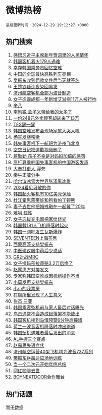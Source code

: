 # 微博热榜

`最后更新时间：2024-12-29 19:12:27 +0800`

## 热门搜索

1. [感悟习近平主席新年贺词里的人民情怀](https://m.weibo.cn/search?containerid=100103type%3D1%26t%3D10%26q%3D%23%E6%84%9F%E6%82%9F%E4%B9%A0%E8%BF%91%E5%B9%B3%E4%B8%BB%E5%B8%AD%E6%96%B0%E5%B9%B4%E8%B4%BA%E8%AF%8D%E9%87%8C%E7%9A%84%E4%BA%BA%E6%B0%91%E6%83%85%E6%80%80%23&stream_entry_id=51&isnewpage=1&extparam=seat%3D1%26filter_type%3Drealtimehot%26stream_entry_id%3D51%26c_type%3D51%26pos%3D0%26cate%3D10103%26q%3D%2523%25E6%2584%259F%25E6%2582%259F%25E4%25B9%25A0%25E8%25BF%2591%25E5%25B9%25B3%25E4%25B8%25BB%25E5%25B8%25AD%25E6%2596%25B0%25E5%25B9%25B4%25E8%25B4%25BA%25E8%25AF%258D%25E9%2587%258C%25E7%259A%2584%25E4%25BA%25BA%25E6%25B0%2591%25E6%2583%2585%25E6%2580%2580%2523%26dgr%3D0%26display_time%3D1735470746%26pre_seqid%3D1735470746011051718641)
1. [韩国客机着火179人遇难](https://m.weibo.cn/search?containerid=100103type%3D1%26t%3D10%26q%3D%23%E9%9F%A9%E5%9B%BD%E5%AE%A2%E6%9C%BA%E7%9D%80%E7%81%AB179%E4%BA%BA%E9%81%87%E9%9A%BE%23&stream_entry_id=31&isnewpage=1&extparam=seat%3D1%26band_rank%3D1%26pos%3D0%26lcate%3D5001%26flag%3D16%26q%3D%2523%25E9%259F%25A9%25E5%259B%25BD%25E5%25AE%25A2%25E6%259C%25BA%25E7%259D%2580%25E7%2581%25AB179%25E4%25BA%25BA%25E9%2581%2587%25E9%259A%25BE%2523%26filter_type%3Drealtimehot%26c_type%3D31%26realpos%3D1%26cate%3D5001%26dgr%3D0%26stream_entry_id%3D31%26display_time%3D1735470746%26pre_seqid%3D1735470746011051718641)
1. [幸存韩国乘务员回忆空难](https://m.weibo.cn/search?containerid=100103type%3D1%26t%3D10%26q%3D%23%E5%B9%B8%E5%AD%98%E9%9F%A9%E5%9B%BD%E4%B9%98%E5%8A%A1%E5%91%98%E5%9B%9E%E5%BF%86%E7%A9%BA%E9%9A%BE%23&stream_entry_id=31&isnewpage=1&extparam=seat%3D1%26band_rank%3D2%26pos%3D1%26lcate%3D5001%26flag%3D2%26q%3D%2523%25E5%25B9%25B8%25E5%25AD%2598%25E9%259F%25A9%25E5%259B%25BD%25E4%25B9%2598%25E5%258A%25A1%25E5%2591%2598%25E5%259B%259E%25E5%25BF%2586%25E7%25A9%25BA%25E9%259A%25BE%2523%26filter_type%3Drealtimehot%26c_type%3D31%26realpos%3D2%26cate%3D5001%26dgr%3D0%26stream_entry_id%3D31%26display_time%3D1735470746%26pre_seqid%3D1735470746011051718641)
1. [中国的全球最快高铁列车亮相](https://m.weibo.cn/search?containerid=100103type%3D1%26t%3D10%26q%3D%23%E4%B8%AD%E5%9B%BD%E7%9A%84%E5%85%A8%E7%90%83%E6%9C%80%E5%BF%AB%E9%AB%98%E9%93%81%E5%88%97%E8%BD%A6%E4%BA%AE%E7%9B%B8%23&stream_entry_id=31&isnewpage=1&extparam=seat%3D1%26band_rank%3D3%26pos%3D2%26lcate%3D5001%26flag%3D0%26q%3D%2523%25E4%25B8%25AD%25E5%259B%25BD%25E7%259A%2584%25E5%2585%25A8%25E7%2590%2583%25E6%259C%2580%25E5%25BF%25AB%25E9%25AB%2598%25E9%2593%2581%25E5%2588%2597%25E8%25BD%25A6%25E4%25BA%25AE%25E7%259B%25B8%2523%26filter_type%3Drealtimehot%26c_type%3D31%26realpos%3D3%26cate%3D5001%26dgr%3D0%26stream_entry_id%3D31%26display_time%3D1735470746%26pre_seqid%3D1735470746011051718641)
1. [樊振东收到罚款文件后当天就签名](https://m.weibo.cn/search?containerid=100103type%3D1%26t%3D10%26q%3D%23%E6%A8%8A%E6%8C%AF%E4%B8%9C%E6%94%B6%E5%88%B0%E7%BD%9A%E6%AC%BE%E6%96%87%E4%BB%B6%E5%90%8E%E5%BD%93%E5%A4%A9%E5%B0%B1%E7%AD%BE%E5%90%8D%23&stream_entry_id=31&isnewpage=1&extparam=seat%3D1%26band_rank%3D4%26pos%3D3%26lcate%3D5001%26flag%3D2%26q%3D%2523%25E6%25A8%258A%25E6%258C%25AF%25E4%25B8%259C%25E6%2594%25B6%25E5%2588%25B0%25E7%25BD%259A%25E6%25AC%25BE%25E6%2596%2587%25E4%25BB%25B6%25E5%2590%258E%25E5%25BD%2593%25E5%25A4%25A9%25E5%25B0%25B1%25E7%25AD%25BE%25E5%2590%258D%2523%26filter_type%3Drealtimehot%26c_type%3D31%26realpos%3D4%26cate%3D5001%26dgr%3D0%26stream_entry_id%3D31%26display_time%3D1735470746%26pre_seqid%3D1735470746011051718641)
1. [王楚钦疑连夜染回黑发](https://m.weibo.cn/search?containerid=100103type%3D1%26t%3D10%26q%3D%23%E7%8E%8B%E6%A5%9A%E9%92%A6%E7%96%91%E8%BF%9E%E5%A4%9C%E6%9F%93%E5%9B%9E%E9%BB%91%E5%8F%91%23&stream_entry_id=31&isnewpage=1&extparam=seat%3D1%26band_rank%3D5%26pos%3D4%26lcate%3D5001%26flag%3D1%26q%3D%2523%25E7%258E%258B%25E6%25A5%259A%25E9%2592%25A6%25E7%2596%2591%25E8%25BF%259E%25E5%25A4%259C%25E6%259F%2593%25E5%259B%259E%25E9%25BB%2591%25E5%258F%2591%2523%26filter_type%3Drealtimehot%26c_type%3D31%26realpos%3D5%26cate%3D5001%26dgr%3D0%26stream_entry_id%3D31%26display_time%3D1735470746%26pre_seqid%3D1735470746011051718641)
1. [济州航空客机全部为波音制造](https://m.weibo.cn/search?containerid=100103type%3D1%26t%3D10%26q%3D%23%E6%B5%8E%E5%B7%9E%E8%88%AA%E7%A9%BA%E5%AE%A2%E6%9C%BA%E5%85%A8%E9%83%A8%E4%B8%BA%E6%B3%A2%E9%9F%B3%E5%88%B6%E9%80%A0%23&stream_entry_id=31&isnewpage=1&extparam=seat%3D1%26band_rank%3D6%26pos%3D5%26lcate%3D5001%26flag%3D0%26q%3D%2523%25E6%25B5%258E%25E5%25B7%259E%25E8%2588%25AA%25E7%25A9%25BA%25E5%25AE%25A2%25E6%259C%25BA%25E5%2585%25A8%25E9%2583%25A8%25E4%25B8%25BA%25E6%25B3%25A2%25E9%259F%25B3%25E5%2588%25B6%25E9%2580%25A0%2523%26filter_type%3Drealtimehot%26c_type%3D31%26realpos%3D6%26cate%3D5001%26dgr%3D0%26stream_entry_id%3D31%26display_time%3D1735470746%26pre_seqid%3D1735470746011051718641)
1. [女子造谣成都一年新增艾滋病11万人被行拘](https://m.weibo.cn/search?containerid=100103type%3D1%26t%3D10%26q%3D%23%E5%A5%B3%E5%AD%90%E9%80%A0%E8%B0%A3%E6%88%90%E9%83%BD%E4%B8%80%E5%B9%B4%E6%96%B0%E5%A2%9E%E8%89%BE%E6%BB%8B%E7%97%8511%E4%B8%87%E4%BA%BA%E8%A2%AB%E8%A1%8C%E6%8B%98%23&stream_entry_id=31&isnewpage=1&extparam=seat%3D1%26band_rank%3D7%26pos%3D6%26lcate%3D5001%26is_ad_pos%3D1%26q%3D%2523%25E5%25A5%25B3%25E5%25AD%2590%25E9%2580%25A0%25E8%25B0%25A3%25E6%2588%2590%25E9%2583%25BD%25E4%25B8%2580%25E5%25B9%25B4%25E6%2596%25B0%25E5%25A2%259E%25E8%2589%25BE%25E6%25BB%258B%25E7%2597%258511%25E4%25B8%2587%25E4%25BA%25BA%25E8%25A2%25AB%25E8%25A1%258C%25E6%258B%2598%2523%26adid%3D271064%26filter_type%3Drealtimehot%26c_type%3D31%26cate%3D5001%26stream_entry_id%3D31%26dgr%3D0%26display_time%3D1735470746%26pre_seqid%3D1735470746011051718641)
1. [奎八](https://m.weibo.cn/search?containerid=100103type%3D1%26t%3D10%26q%3D%E5%A5%8E%E5%85%AB&stream_entry_id=31&isnewpage=1&extparam=seat%3D1%26band_rank%3D7%26pos%3D7%26lcate%3D5001%26flag%3D1%26q%3D%25E5%25A5%258E%25E5%2585%25AB%26filter_type%3Drealtimehot%26c_type%3D31%26realpos%3D7%26cate%3D5001%26dgr%3D0%26stream_entry_id%3D31%26display_time%3D1735470746%26pre_seqid%3D1735470746011051718641)
1. [李昀锐 孟子义带给我的太多了](https://m.weibo.cn/search?containerid=100103type%3D1%26t%3D10%26q%3D%E6%9D%8E%E6%98%80%E9%94%90+%E5%AD%9F%E5%AD%90%E4%B9%89%E5%B8%A6%E7%BB%99%E6%88%91%E7%9A%84%E5%A4%AA%E5%A4%9A%E4%BA%86&stream_entry_id=31&isnewpage=1&extparam=seat%3D1%26band_rank%3D8%26pos%3D8%26lcate%3D5001%26flag%3D0%26q%3D%25E6%259D%258E%25E6%2598%2580%25E9%2594%2590%2520%25E5%25AD%259F%25E5%25AD%2590%25E4%25B9%2589%25E5%25B8%25A6%25E7%25BB%2599%25E6%2588%2591%25E7%259A%2584%25E5%25A4%25AA%25E5%25A4%259A%25E4%25BA%2586%26filter_type%3Drealtimehot%26c_type%3D31%26realpos%3D8%26cate%3D5001%26dgr%3D0%26stream_entry_id%3D31%26display_time%3D1735470746%26pre_seqid%3D1735470746011051718641)
1. [一份248元外卖顾客却转来了13万](https://m.weibo.cn/search?containerid=100103type%3D1%26t%3D10%26q%3D%23%E4%B8%80%E4%BB%BD248%E5%85%83%E5%A4%96%E5%8D%96%E9%A1%BE%E5%AE%A2%E5%8D%B4%E8%BD%AC%E6%9D%A5%E4%BA%8613%E4%B8%87%23&stream_entry_id=31&isnewpage=1&extparam=seat%3D1%26band_rank%3D9%26pos%3D9%26lcate%3D5001%26flag%3D1%26q%3D%2523%25E4%25B8%2580%25E4%25BB%25BD248%25E5%2585%2583%25E5%25A4%2596%25E5%258D%2596%25E9%25A1%25BE%25E5%25AE%25A2%25E5%258D%25B4%25E8%25BD%25AC%25E6%259D%25A5%25E4%25BA%258613%25E4%25B8%2587%2523%26filter_type%3Drealtimehot%26c_type%3D31%26realpos%3D9%26cate%3D5001%26dgr%3D0%26stream_entry_id%3D31%26display_time%3D1735470746%26pre_seqid%3D1735470746011051718641)
1. [TES醒一醒](https://m.weibo.cn/search?containerid=100103type%3D1%26t%3D10%26q%3D%23TES%E9%86%92%E4%B8%80%E9%86%92%23&stream_entry_id=31&isnewpage=1&extparam=seat%3D1%26band_rank%3D10%26pos%3D10%26lcate%3D5001%26flag%3D1%26q%3D%2523TES%25E9%2586%2592%25E4%25B8%2580%25E9%2586%2592%2523%26filter_type%3Drealtimehot%26c_type%3D31%26realpos%3D10%26cate%3D5001%26dgr%3D0%26stream_entry_id%3D31%26display_time%3D1735470746%26pre_seqid%3D1735470746011051718641)
1. [韩国空难发布会现场家属大哭大吼](https://m.weibo.cn/search?containerid=100103type%3D1%26t%3D10%26q%3D%23%E9%9F%A9%E5%9B%BD%E7%A9%BA%E9%9A%BE%E5%8F%91%E5%B8%83%E4%BC%9A%E7%8E%B0%E5%9C%BA%E5%AE%B6%E5%B1%9E%E5%A4%A7%E5%93%AD%E5%A4%A7%E5%90%BC%23&stream_entry_id=31&isnewpage=1&extparam=seat%3D1%26band_rank%3D11%26pos%3D11%26lcate%3D5001%26flag%3D1%26q%3D%2523%25E9%259F%25A9%25E5%259B%25BD%25E7%25A9%25BA%25E9%259A%25BE%25E5%258F%2591%25E5%25B8%2583%25E4%25BC%259A%25E7%258E%25B0%25E5%259C%25BA%25E5%25AE%25B6%25E5%25B1%259E%25E5%25A4%25A7%25E5%2593%25AD%25E5%25A4%25A7%25E5%2590%25BC%2523%26filter_type%3Drealtimehot%26c_type%3D31%26realpos%3D11%26cate%3D5001%26dgr%3D0%26stream_entry_id%3D31%26display_time%3D1735470746%26pre_seqid%3D1735470746011051718641)
1. [杨幂发烧咳嗽](https://m.weibo.cn/search?containerid=100103type%3D1%26t%3D10%26q%3D%23%E6%9D%A8%E5%B9%82%E5%8F%91%E7%83%A7%E5%92%B3%E5%97%BD%23&stream_entry_id=31&isnewpage=1&extparam=seat%3D1%26band_rank%3D12%26pos%3D12%26lcate%3D5001%26flag%3D1%26q%3D%2523%25E6%259D%25A8%25E5%25B9%2582%25E5%258F%2591%25E7%2583%25A7%25E5%2592%25B3%25E5%2597%25BD%2523%26filter_type%3Drealtimehot%26c_type%3D31%26realpos%3D12%26cate%3D5001%26dgr%3D0%26stream_entry_id%3D31%26display_time%3D1735470746%26pre_seqid%3D1735470746011051718641)
1. [韩失事客机下一航班为济州飞北京](https://m.weibo.cn/search?containerid=100103type%3D1%26t%3D10%26q%3D%23%E9%9F%A9%E5%A4%B1%E4%BA%8B%E5%AE%A2%E6%9C%BA%E4%B8%8B%E4%B8%80%E8%88%AA%E7%8F%AD%E4%B8%BA%E6%B5%8E%E5%B7%9E%E9%A3%9E%E5%8C%97%E4%BA%AC%23&stream_entry_id=31&isnewpage=1&extparam=seat%3D1%26band_rank%3D13%26pos%3D13%26lcate%3D5001%26flag%3D0%26q%3D%2523%25E9%259F%25A9%25E5%25A4%25B1%25E4%25BA%258B%25E5%25AE%25A2%25E6%259C%25BA%25E4%25B8%258B%25E4%25B8%2580%25E8%2588%25AA%25E7%258F%25AD%25E4%25B8%25BA%25E6%25B5%258E%25E5%25B7%259E%25E9%25A3%259E%25E5%258C%2597%25E4%25BA%25AC%2523%26filter_type%3Drealtimehot%26c_type%3D31%26realpos%3D13%26cate%3D5001%26dgr%3D0%26stream_entry_id%3D31%26display_time%3D1735470746%26pre_seqid%3D1735470746011051718641)
1. [空空日记把道歉视频删了](https://m.weibo.cn/search?containerid=100103type%3D1%26t%3D10%26q%3D%23%E7%A9%BA%E7%A9%BA%E6%97%A5%E8%AE%B0%E6%8A%8A%E9%81%93%E6%AD%89%E8%A7%86%E9%A2%91%E5%88%A0%E4%BA%86%23&stream_entry_id=31&isnewpage=1&extparam=seat%3D1%26band_rank%3D14%26pos%3D14%26lcate%3D5001%26flag%3D2%26q%3D%2523%25E7%25A9%25BA%25E7%25A9%25BA%25E6%2597%25A5%25E8%25AE%25B0%25E6%258A%258A%25E9%2581%2593%25E6%25AD%2589%25E8%25A7%2586%25E9%25A2%2591%25E5%2588%25A0%25E4%25BA%2586%2523%26filter_type%3Drealtimehot%26c_type%3D31%26realpos%3D14%26cate%3D5001%26dgr%3D0%26stream_entry_id%3D31%26display_time%3D1735470746%26pre_seqid%3D1735470746011051718641)
1. [蒋勤勤 孩子不幸是对妈妈加倍的惩罚](https://m.weibo.cn/search?containerid=100103type%3D1%26t%3D10%26q%3D%E8%92%8B%E5%8B%A4%E5%8B%A4+%E5%AD%A9%E5%AD%90%E4%B8%8D%E5%B9%B8%E6%98%AF%E5%AF%B9%E5%A6%88%E5%A6%88%E5%8A%A0%E5%80%8D%E7%9A%84%E6%83%A9%E7%BD%9A&stream_entry_id=31&isnewpage=1&extparam=seat%3D1%26band_rank%3D15%26pos%3D15%26lcate%3D5001%26flag%3D2%26q%3D%25E8%2592%258B%25E5%258B%25A4%25E5%258B%25A4%2520%25E5%25AD%25A9%25E5%25AD%2590%25E4%25B8%258D%25E5%25B9%25B8%25E6%2598%25AF%25E5%25AF%25B9%25E5%25A6%2588%25E5%25A6%2588%25E5%258A%25A0%25E5%2580%258D%25E7%259A%2584%25E6%2583%25A9%25E7%25BD%259A%26filter_type%3Drealtimehot%26c_type%3D31%26realpos%3D15%26cate%3D5001%26dgr%3D0%26stream_entry_id%3D31%26display_time%3D1735470746%26pre_seqid%3D1735470746011051718641)
1. [原打算乘韩国失事客机的中国游客发声](https://m.weibo.cn/search?containerid=100103type%3D1%26t%3D10%26q%3D%23%E5%8E%9F%E6%89%93%E7%AE%97%E4%B9%98%E9%9F%A9%E5%9B%BD%E5%A4%B1%E4%BA%8B%E5%AE%A2%E6%9C%BA%E7%9A%84%E4%B8%AD%E5%9B%BD%E6%B8%B8%E5%AE%A2%E5%8F%91%E5%A3%B0%23&stream_entry_id=31&isnewpage=1&extparam=seat%3D1%26band_rank%3D16%26pos%3D16%26lcate%3D5001%26flag%3D2%26q%3D%2523%25E5%258E%259F%25E6%2589%2593%25E7%25AE%2597%25E4%25B9%2598%25E9%259F%25A9%25E5%259B%25BD%25E5%25A4%25B1%25E4%25BA%258B%25E5%25AE%25A2%25E6%259C%25BA%25E7%259A%2584%25E4%25B8%25AD%25E5%259B%25BD%25E6%25B8%25B8%25E5%25AE%25A2%25E5%258F%2591%25E5%25A3%25B0%2523%26filter_type%3Drealtimehot%26c_type%3D31%26realpos%3D16%26cate%3D5001%26dgr%3D0%26stream_entry_id%3D31%26display_time%3D1735470746%26pre_seqid%3D1735470746011051718641)
1. [大奉打更人 浮夸](https://m.weibo.cn/search?containerid=100103type%3D1%26t%3D10%26q%3D%E5%A4%A7%E5%A5%89%E6%89%93%E6%9B%B4%E4%BA%BA+%E6%B5%AE%E5%A4%B8&stream_entry_id=31&isnewpage=1&extparam=seat%3D1%26band_rank%3D17%26pos%3D17%26lcate%3D5001%26flag%3D1%26q%3D%25E5%25A4%25A7%25E5%25A5%2589%25E6%2589%2593%25E6%259B%25B4%25E4%25BA%25BA%2520%25E6%25B5%25AE%25E5%25A4%25B8%26filter_type%3Drealtimehot%26c_type%3D31%26realpos%3D17%26cate%3D5001%26dgr%3D0%26stream_entry_id%3D31%26display_time%3D1735470746%26pre_seqid%3D1735470746011051718641)
1. [秦牛正威分手](https://m.weibo.cn/search?containerid=100103type%3D1%26t%3D10%26q%3D%E7%A7%A6%E7%89%9B%E6%AD%A3%E5%A8%81%E5%88%86%E6%89%8B&stream_entry_id=31&isnewpage=1&extparam=seat%3D1%26band_rank%3D18%26pos%3D18%26lcate%3D5001%26flag%3D0%26q%3D%25E7%25A7%25A6%25E7%2589%259B%25E6%25AD%25A3%25E5%25A8%2581%25E5%2588%2586%25E6%2589%258B%26filter_type%3Drealtimehot%26c_type%3D31%26realpos%3D18%26cate%3D5001%26dgr%3D0%26stream_entry_id%3D31%26display_time%3D1735470746%26pre_seqid%3D1735470746011051718641)
1. [哈尔滨冰雪大世界张泽禹冰雕](https://m.weibo.cn/search?containerid=100103type%3D1%26t%3D10%26q%3D%23%E5%93%88%E5%B0%94%E6%BB%A8%E5%86%B0%E9%9B%AA%E5%A4%A7%E4%B8%96%E7%95%8C%E5%BC%A0%E6%B3%BD%E7%A6%B9%E5%86%B0%E9%9B%95%23&stream_entry_id=31&isnewpage=1&extparam=seat%3D1%26band_rank%3D19%26pos%3D19%26lcate%3D5001%26flag%3D0%26q%3D%2523%25E5%2593%2588%25E5%25B0%2594%25E6%25BB%25A8%25E5%2586%25B0%25E9%259B%25AA%25E5%25A4%25A7%25E4%25B8%2596%25E7%2595%258C%25E5%25BC%25A0%25E6%25B3%25BD%25E7%25A6%25B9%25E5%2586%25B0%25E9%259B%2595%2523%26filter_type%3Drealtimehot%26c_type%3D31%26realpos%3D19%26cate%3D5001%26dgr%3D0%26stream_entry_id%3D31%26display_time%3D1735470746%26pre_seqid%3D1735470746011051718641)
1. [2024看见可敬的你](https://m.weibo.cn/search?containerid=100103type%3D1%26t%3D10%26q%3D%232024%E7%9C%8B%E8%A7%81%E5%8F%AF%E6%95%AC%E7%9A%84%E4%BD%A0%23&stream_entry_id=31&isnewpage=1&extparam=seat%3D1%26band_rank%3D20%26pos%3D20%26lcate%3D5001%26flag%3D32768%26q%3D%25232024%25E7%259C%258B%25E8%25A7%2581%25E5%258F%25AF%25E6%2595%25AC%25E7%259A%2584%25E4%25BD%25A0%2523%26filter_type%3Drealtimehot%26c_type%3D31%26realpos%3D20%26cate%3D5001%26dgr%3D0%26stream_entry_id%3D31%26display_time%3D1735470746%26pre_seqid%3D1735470746011051718641)
1. [韩国起火客机有10亿美元保险](https://m.weibo.cn/search?containerid=100103type%3D1%26t%3D10%26q%3D%23%E9%9F%A9%E5%9B%BD%E8%B5%B7%E7%81%AB%E5%AE%A2%E6%9C%BA%E6%9C%8910%E4%BA%BF%E7%BE%8E%E5%85%83%E4%BF%9D%E9%99%A9%23&stream_entry_id=31&isnewpage=1&extparam=seat%3D1%26band_rank%3D21%26pos%3D21%26lcate%3D5001%26flag%3D1%26q%3D%2523%25E9%259F%25A9%25E5%259B%25BD%25E8%25B5%25B7%25E7%2581%25AB%25E5%25AE%25A2%25E6%259C%25BA%25E6%259C%258910%25E4%25BA%25BF%25E7%25BE%258E%25E5%2585%2583%25E4%25BF%259D%25E9%2599%25A9%2523%26filter_type%3Drealtimehot%26c_type%3D31%26realpos%3D21%26cate%3D5001%26dgr%3D0%26stream_entry_id%3D31%26display_time%3D1735470746%26pre_seqid%3D1735470746011051718641)
1. [杜江霍思燕带娃和狗看帕丁顿熊](https://m.weibo.cn/search?containerid=100103type%3D1%26t%3D10%26q%3D%23%E6%9D%9C%E6%B1%9F%E9%9C%8D%E6%80%9D%E7%87%95%E5%B8%A6%E5%A8%83%E5%92%8C%E7%8B%97%E7%9C%8B%E5%B8%95%E4%B8%81%E9%A1%BF%E7%86%8A%23&stream_entry_id=31&isnewpage=1&extparam=seat%3D1%26band_rank%3D22%26pos%3D22%26lcate%3D5001%26flag%3D1%26q%3D%2523%25E6%259D%259C%25E6%25B1%259F%25E9%259C%258D%25E6%2580%259D%25E7%2587%2595%25E5%25B8%25A6%25E5%25A8%2583%25E5%2592%258C%25E7%258B%2597%25E7%259C%258B%25E5%25B8%2595%25E4%25B8%2581%25E9%25A1%25BF%25E7%2586%258A%2523%26filter_type%3Drealtimehot%26c_type%3D31%26realpos%3D22%26cate%3D5001%26dgr%3D0%26stream_entry_id%3D31%26display_time%3D1735470746%26pre_seqid%3D1735470746011051718641)
1. [妻子去世他把婚戒融在一起戴了20年](https://m.weibo.cn/search?containerid=100103type%3D1%26t%3D10%26q%3D%23%E5%A6%BB%E5%AD%90%E5%8E%BB%E4%B8%96%E4%BB%96%E6%8A%8A%E5%A9%9A%E6%88%92%E8%9E%8D%E5%9C%A8%E4%B8%80%E8%B5%B7%E6%88%B4%E4%BA%8620%E5%B9%B4%23&stream_entry_id=31&isnewpage=1&extparam=seat%3D1%26band_rank%3D23%26pos%3D23%26lcate%3D5001%26flag%3D1%26q%3D%2523%25E5%25A6%25BB%25E5%25AD%2590%25E5%258E%25BB%25E4%25B8%2596%25E4%25BB%2596%25E6%258A%258A%25E5%25A9%259A%25E6%2588%2592%25E8%259E%258D%25E5%259C%25A8%25E4%25B8%2580%25E8%25B5%25B7%25E6%2588%25B4%25E4%25BA%258620%25E5%25B9%25B4%2523%26filter_type%3Drealtimehot%26c_type%3D31%26realpos%3D23%26cate%3D5001%26dgr%3D0%26stream_entry_id%3D31%26display_time%3D1735470746%26pre_seqid%3D1735470746011051718641)
1. [难哄 任性](https://m.weibo.cn/search?containerid=100103type%3D1%26t%3D10%26q%3D%E9%9A%BE%E5%93%84+%E4%BB%BB%E6%80%A7&stream_entry_id=31&isnewpage=1&extparam=seat%3D1%26band_rank%3D24%26pos%3D24%26lcate%3D5001%26flag%3D0%26q%3D%25E9%259A%25BE%25E5%2593%2584%2520%25E4%25BB%25BB%25E6%2580%25A7%26filter_type%3Drealtimehot%26c_type%3D31%26realpos%3D24%26cate%3D5001%26dgr%3D0%26stream_entry_id%3D31%26display_time%3D1735470746%26pre_seqid%3D1735470746011051718641)
1. [女子忘拔充电器把家给烧光](https://m.weibo.cn/search?containerid=100103type%3D1%26t%3D10%26q%3D%23%E5%A5%B3%E5%AD%90%E5%BF%98%E6%8B%94%E5%85%85%E7%94%B5%E5%99%A8%E6%8A%8A%E5%AE%B6%E7%BB%99%E7%83%A7%E5%85%89%23&stream_entry_id=31&isnewpage=1&extparam=seat%3D1%26band_rank%3D25%26pos%3D25%26lcate%3D5001%26flag%3D1%26q%3D%2523%25E5%25A5%25B3%25E5%25AD%2590%25E5%25BF%2598%25E6%258B%2594%25E5%2585%2585%25E7%2594%25B5%25E5%2599%25A8%25E6%258A%258A%25E5%25AE%25B6%25E7%25BB%2599%25E7%2583%25A7%25E5%2585%2589%2523%26filter_type%3Drealtimehot%26c_type%3D31%26realpos%3D25%26cate%3D5001%26dgr%3D0%26stream_entry_id%3D31%26display_time%3D1735470746%26pre_seqid%3D1735470746011051718641)
1. [韩国载181人飞机降落时起火](https://m.weibo.cn/search?containerid=100103type%3D1%26t%3D10%26q%3D%23%E9%9F%A9%E5%9B%BD%E8%BD%BD181%E4%BA%BA%E9%A3%9E%E6%9C%BA%E9%99%8D%E8%90%BD%E6%97%B6%E8%B5%B7%E7%81%AB%23&stream_entry_id=31&isnewpage=1&extparam=seat%3D1%26band_rank%3D26%26pos%3D26%26lcate%3D5001%26flag%3D0%26q%3D%2523%25E9%259F%25A9%25E5%259B%25BD%25E8%25BD%25BD181%25E4%25BA%25BA%25E9%25A3%259E%25E6%259C%25BA%25E9%2599%258D%25E8%2590%25BD%25E6%2597%25B6%25E8%25B5%25B7%25E7%2581%25AB%2523%26filter_type%3Drealtimehot%26c_type%3D31%26realpos%3D26%26cate%3D5001%26dgr%3D0%26stream_entry_id%3D31%26display_time%3D1735470746%26pre_seqid%3D1735470746011051718641)
1. [韩国一网吧发生瓦斯爆炸](https://m.weibo.cn/search?containerid=100103type%3D1%26t%3D10%26q%3D%23%E9%9F%A9%E5%9B%BD%E4%B8%80%E7%BD%91%E5%90%A7%E5%8F%91%E7%94%9F%E7%93%A6%E6%96%AF%E7%88%86%E7%82%B8%23&stream_entry_id=31&isnewpage=1&extparam=seat%3D1%26band_rank%3D27%26pos%3D27%26lcate%3D5001%26flag%3D1%26q%3D%2523%25E9%259F%25A9%25E5%259B%25BD%25E4%25B8%2580%25E7%25BD%2591%25E5%2590%25A7%25E5%258F%2591%25E7%2594%259F%25E7%2593%25A6%25E6%2596%25AF%25E7%2588%2586%25E7%2582%25B8%2523%26filter_type%3Drealtimehot%26c_type%3D31%26realpos%3D27%26cate%3D5001%26dgr%3D0%26stream_entry_id%3D31%26display_time%3D1735470746%26pre_seqid%3D1735470746011051718641)
1. [SEVENTEEN上海签售](https://m.weibo.cn/search?containerid=100103type%3D1%26t%3D10%26q%3DSEVENTEEN%E4%B8%8A%E6%B5%B7%E7%AD%BE%E5%94%AE&stream_entry_id=31&isnewpage=1&extparam=seat%3D1%26band_rank%3D28%26pos%3D28%26lcate%3D5001%26flag%3D1%26q%3DSEVENTEEN%25E4%25B8%258A%25E6%25B5%25B7%25E7%25AD%25BE%25E5%2594%25AE%26filter_type%3Drealtimehot%26c_type%3D31%26realpos%3D28%26cate%3D5001%26dgr%3D0%26stream_entry_id%3D31%26display_time%3D1735470746%26pre_seqid%3D1735470746011051718641)
1. [西蒙高茨支持樊振东](https://m.weibo.cn/search?containerid=100103type%3D1%26t%3D10%26q%3D%23%E8%A5%BF%E8%92%99%E9%AB%98%E8%8C%A8%E6%94%AF%E6%8C%81%E6%A8%8A%E6%8C%AF%E4%B8%9C%23&stream_entry_id=31&isnewpage=1&extparam=seat%3D1%26band_rank%3D29%26pos%3D29%26lcate%3D5001%26flag%3D1%26q%3D%2523%25E8%25A5%25BF%25E8%2592%2599%25E9%25AB%2598%25E8%258C%25A8%25E6%2594%25AF%25E6%258C%2581%25E6%25A8%258A%25E6%258C%25AF%25E4%25B8%259C%2523%26filter_type%3Drealtimehot%26c_type%3D31%26realpos%3D29%26cate%3D5001%26dgr%3D0%26stream_entry_id%3D31%26display_time%3D1735470746%26pre_seqid%3D1735470746011051718641)
1. [中医建议服中药后少说话](https://m.weibo.cn/search?containerid=100103type%3D1%26t%3D10%26q%3D%23%E4%B8%AD%E5%8C%BB%E5%BB%BA%E8%AE%AE%E6%9C%8D%E4%B8%AD%E8%8D%AF%E5%90%8E%E5%B0%91%E8%AF%B4%E8%AF%9D%23&stream_entry_id=31&isnewpage=1&extparam=seat%3D1%26band_rank%3D30%26pos%3D30%26lcate%3D5001%26flag%3D1%26q%3D%2523%25E4%25B8%25AD%25E5%258C%25BB%25E5%25BB%25BA%25E8%25AE%25AE%25E6%259C%258D%25E4%25B8%25AD%25E8%258D%25AF%25E5%2590%258E%25E5%25B0%2591%25E8%25AF%25B4%25E8%25AF%259D%2523%26filter_type%3Drealtimehot%26c_type%3D31%26realpos%3D30%26cate%3D5001%26dgr%3D0%26stream_entry_id%3D31%26display_time%3D1735470746%26pre_seqid%3D1735470746011051718641)
1. [GR对战MRC](https://m.weibo.cn/search?containerid=100103type%3D1%26t%3D10%26q%3DGR%E5%AF%B9%E6%88%98MRC&stream_entry_id=31&isnewpage=1&extparam=seat%3D1%26band_rank%3D31%26pos%3D31%26lcate%3D5001%26flag%3D1%26q%3DGR%25E5%25AF%25B9%25E6%2588%2598MRC%26filter_type%3Drealtimehot%26c_type%3D31%26realpos%3D31%26cate%3D5001%26dgr%3D0%26stream_entry_id%3D31%26display_time%3D1735470746%26pre_seqid%3D1735470746011051718641)
1. [女子撞玛莎拉蒂赔3.2万后悔了](https://m.weibo.cn/search?containerid=100103type%3D1%26t%3D10%26q%3D%23%E5%A5%B3%E5%AD%90%E6%92%9E%E7%8E%9B%E8%8E%8E%E6%8B%89%E8%92%82%E8%B5%943.2%E4%B8%87%E5%90%8E%E6%82%94%E4%BA%86%23&stream_entry_id=31&isnewpage=1&extparam=seat%3D1%26band_rank%3D32%26pos%3D32%26lcate%3D5001%26flag%3D0%26q%3D%2523%25E5%25A5%25B3%25E5%25AD%2590%25E6%2592%259E%25E7%258E%259B%25E8%258E%258E%25E6%258B%2589%25E8%2592%2582%25E8%25B5%25943.2%25E4%25B8%2587%25E5%2590%258E%25E6%2582%2594%25E4%25BA%2586%2523%26filter_type%3Drealtimehot%26c_type%3D31%26realpos%3D32%26cate%3D5001%26dgr%3D0%26stream_entry_id%3D31%26display_time%3D1735470746%26pre_seqid%3D1735470746011051718641)
1. [赵露思方对接发文](https://m.weibo.cn/search?containerid=100103type%3D1%26t%3D10%26q%3D%23%E8%B5%B5%E9%9C%B2%E6%80%9D%E6%96%B9%E5%AF%B9%E6%8E%A5%E5%8F%91%E6%96%87%23&stream_entry_id=31&isnewpage=1&extparam=seat%3D1%26band_rank%3D33%26pos%3D33%26lcate%3D5001%26flag%3D0%26q%3D%2523%25E8%25B5%25B5%25E9%259C%25B2%25E6%2580%259D%25E6%2596%25B9%25E5%25AF%25B9%25E6%258E%25A5%25E5%258F%2591%25E6%2596%2587%2523%26filter_type%3Drealtimehot%26c_type%3D31%26realpos%3D33%26cate%3D5001%26dgr%3D0%26stream_entry_id%3D31%26display_time%3D1735470746%26pre_seqid%3D1735470746011051718641)
1. [专家称韩国空难或因机组操作不当](https://m.weibo.cn/search?containerid=100103type%3D1%26t%3D10%26q%3D%23%E4%B8%93%E5%AE%B6%E7%A7%B0%E9%9F%A9%E5%9B%BD%E7%A9%BA%E9%9A%BE%E6%88%96%E5%9B%A0%E6%9C%BA%E7%BB%84%E6%93%8D%E4%BD%9C%E4%B8%8D%E5%BD%93%23&stream_entry_id=31&isnewpage=1&extparam=seat%3D1%26band_rank%3D34%26pos%3D34%26lcate%3D5001%26flag%3D1%26q%3D%2523%25E4%25B8%2593%25E5%25AE%25B6%25E7%25A7%25B0%25E9%259F%25A9%25E5%259B%25BD%25E7%25A9%25BA%25E9%259A%25BE%25E6%2588%2596%25E5%259B%25A0%25E6%259C%25BA%25E7%25BB%2584%25E6%2593%258D%25E4%25BD%259C%25E4%25B8%258D%25E5%25BD%2593%2523%26filter_type%3Drealtimehot%26c_type%3D31%26realpos%3D34%26cate%3D5001%26dgr%3D0%26stream_entry_id%3D31%26display_time%3D1735470746%26pre_seqid%3D1735470746011051718641)
1. [小莫发声支持樊振东](https://m.weibo.cn/search?containerid=100103type%3D1%26t%3D10%26q%3D%23%E5%B0%8F%E8%8E%AB%E5%8F%91%E5%A3%B0%E6%94%AF%E6%8C%81%E6%A8%8A%E6%8C%AF%E4%B8%9C%23&stream_entry_id=31&isnewpage=1&extparam=seat%3D1%26band_rank%3D35%26pos%3D35%26lcate%3D5001%26flag%3D1%26q%3D%2523%25E5%25B0%258F%25E8%258E%25AB%25E5%258F%2591%25E5%25A3%25B0%25E6%2594%25AF%25E6%258C%2581%25E6%25A8%258A%25E6%258C%25AF%25E4%25B8%259C%2523%26filter_type%3Drealtimehot%26c_type%3D31%26realpos%3D35%26cate%3D5001%26dgr%3D0%26stream_entry_id%3D31%26display_time%3D1735470746%26pre_seqid%3D1735470746011051718641)
1. [小小的我票房](https://m.weibo.cn/search?containerid=100103type%3D1%26t%3D10%26q%3D%E5%B0%8F%E5%B0%8F%E7%9A%84%E6%88%91%E7%A5%A8%E6%88%BF&stream_entry_id=31&isnewpage=1&extparam=seat%3D1%26band_rank%3D36%26pos%3D36%26lcate%3D5001%26flag%3D1%26q%3D%25E5%25B0%258F%25E5%25B0%258F%25E7%259A%2584%25E6%2588%2591%25E7%25A5%25A8%25E6%2588%25BF%26filter_type%3Drealtimehot%26c_type%3D31%26realpos%3D36%26cate%3D5001%26dgr%3D0%26stream_entry_id%3D31%26display_time%3D1735470746%26pre_seqid%3D1735470746011051718641)
1. [在厕所里发现了人生意义](https://m.weibo.cn/search?containerid=100103type%3D1%26t%3D10%26q%3D%E5%9C%A8%E5%8E%95%E6%89%80%E9%87%8C%E5%8F%91%E7%8E%B0%E4%BA%86%E4%BA%BA%E7%94%9F%E6%84%8F%E4%B9%89&stream_entry_id=31&isnewpage=1&extparam=seat%3D1%26band_rank%3D37%26pos%3D37%26lcate%3D5001%26flag%3D0%26q%3D%25E5%259C%25A8%25E5%258E%2595%25E6%2589%2580%25E9%2587%258C%25E5%258F%2591%25E7%258E%25B0%25E4%25BA%2586%25E4%25BA%25BA%25E7%2594%259F%25E6%2584%258F%25E4%25B9%2589%26filter_type%3Drealtimehot%26c_type%3D31%26realpos%3D37%26cate%3D5001%26dgr%3D0%26stream_entry_id%3D31%26display_time%3D1735470746%26pre_seqid%3D1735470746011051718641)
1. [张杰 三亚](https://m.weibo.cn/search?containerid=100103type%3D1%26t%3D10%26q%3D%E5%BC%A0%E6%9D%B0+%E4%B8%89%E4%BA%9A&stream_entry_id=31&isnewpage=1&extparam=seat%3D1%26band_rank%3D38%26pos%3D38%26lcate%3D5001%26flag%3D1%26q%3D%25E5%25BC%25A0%25E6%259D%25B0%2520%25E4%25B8%2589%25E4%25BA%259A%26filter_type%3Drealtimehot%26c_type%3D31%26realpos%3D38%26cate%3D5001%26dgr%3D0%26stream_entry_id%3D31%26display_time%3D1735470746%26pre_seqid%3D1735470746011051718641)
1. [韩国乘客坠机前与家人最后对话曝光](https://m.weibo.cn/search?containerid=100103type%3D1%26t%3D10%26q%3D%23%E9%9F%A9%E5%9B%BD%E4%B9%98%E5%AE%A2%E5%9D%A0%E6%9C%BA%E5%89%8D%E4%B8%8E%E5%AE%B6%E4%BA%BA%E6%9C%80%E5%90%8E%E5%AF%B9%E8%AF%9D%E6%9B%9D%E5%85%89%23&stream_entry_id=31&isnewpage=1&extparam=seat%3D1%26band_rank%3D39%26pos%3D39%26lcate%3D5001%26flag%3D0%26q%3D%2523%25E9%259F%25A9%25E5%259B%25BD%25E4%25B9%2598%25E5%25AE%25A2%25E5%259D%25A0%25E6%259C%25BA%25E5%2589%258D%25E4%25B8%258E%25E5%25AE%25B6%25E4%25BA%25BA%25E6%259C%2580%25E5%2590%258E%25E5%25AF%25B9%25E8%25AF%259D%25E6%259B%259D%25E5%2585%2589%2523%26filter_type%3Drealtimehot%26c_type%3D31%26realpos%3D39%26cate%3D5001%26dgr%3D0%26stream_entry_id%3D31%26display_time%3D1735470746%26pre_seqid%3D1735470746011051718641)
1. [鸟击通常不会造成起落架不能放出](https://m.weibo.cn/search?containerid=100103type%3D1%26t%3D10%26q%3D%23%E9%B8%9F%E5%87%BB%E9%80%9A%E5%B8%B8%E4%B8%8D%E4%BC%9A%E9%80%A0%E6%88%90%E8%B5%B7%E8%90%BD%E6%9E%B6%E4%B8%8D%E8%83%BD%E6%94%BE%E5%87%BA%23&stream_entry_id=31&isnewpage=1&extparam=seat%3D1%26band_rank%3D40%26pos%3D40%26lcate%3D5001%26flag%3D1%26q%3D%2523%25E9%25B8%259F%25E5%2587%25BB%25E9%2580%259A%25E5%25B8%25B8%25E4%25B8%258D%25E4%25BC%259A%25E9%2580%25A0%25E6%2588%2590%25E8%25B5%25B7%25E8%2590%25BD%25E6%259E%25B6%25E4%25B8%258D%25E8%2583%25BD%25E6%2594%25BE%25E5%2587%25BA%2523%26filter_type%3Drealtimehot%26c_type%3D31%26realpos%3D40%26cate%3D5001%26dgr%3D0%26stream_entry_id%3D31%26display_time%3D1735470746%26pre_seqid%3D1735470746011051718641)
1. [韩国客机接到鸟情预警6分钟后撞墙](https://m.weibo.cn/search?containerid=100103type%3D1%26t%3D10%26q%3D%23%E9%9F%A9%E5%9B%BD%E5%AE%A2%E6%9C%BA%E6%8E%A5%E5%88%B0%E9%B8%9F%E6%83%85%E9%A2%84%E8%AD%A66%E5%88%86%E9%92%9F%E5%90%8E%E6%92%9E%E5%A2%99%23&stream_entry_id=31&isnewpage=1&extparam=seat%3D1%26band_rank%3D41%26pos%3D41%26lcate%3D5001%26flag%3D1%26q%3D%2523%25E9%259F%25A9%25E5%259B%25BD%25E5%25AE%25A2%25E6%259C%25BA%25E6%258E%25A5%25E5%2588%25B0%25E9%25B8%259F%25E6%2583%2585%25E9%25A2%2584%25E8%25AD%25A66%25E5%2588%2586%25E9%2592%259F%25E5%2590%258E%25E6%2592%259E%25E5%25A2%2599%2523%26filter_type%3Drealtimehot%26c_type%3D31%26realpos%3D41%26cate%3D5001%26dgr%3D0%26stream_entry_id%3D31%26display_time%3D1735470746%26pre_seqid%3D1735470746011051718641)
1. [荷兰一波音客机降落时冲出跑道](https://m.weibo.cn/search?containerid=100103type%3D1%26t%3D10%26q%3D%23%E8%8D%B7%E5%85%B0%E4%B8%80%E6%B3%A2%E9%9F%B3%E5%AE%A2%E6%9C%BA%E9%99%8D%E8%90%BD%E6%97%B6%E5%86%B2%E5%87%BA%E8%B7%91%E9%81%93%23&stream_entry_id=31&isnewpage=1&extparam=seat%3D1%26band_rank%3D42%26pos%3D42%26lcate%3D5001%26flag%3D0%26q%3D%2523%25E8%258D%25B7%25E5%2585%25B0%25E4%25B8%2580%25E6%25B3%25A2%25E9%259F%25B3%25E5%25AE%25A2%25E6%259C%25BA%25E9%2599%258D%25E8%2590%25BD%25E6%2597%25B6%25E5%2586%25B2%25E5%2587%25BA%25E8%25B7%2591%25E9%2581%2593%2523%26filter_type%3Drealtimehot%26c_type%3D31%26realpos%3D42%26cate%3D5001%26dgr%3D0%26stream_entry_id%3D31%26display_time%3D1735470746%26pre_seqid%3D1735470746011051718641)
1. [韩国坠机遇难者最后发出的消息](https://m.weibo.cn/search?containerid=100103type%3D1%26t%3D10%26q%3D%E9%9F%A9%E5%9B%BD%E5%9D%A0%E6%9C%BA%E9%81%87%E9%9A%BE%E8%80%85%E6%9C%80%E5%90%8E%E5%8F%91%E5%87%BA%E7%9A%84%E6%B6%88%E6%81%AF&stream_entry_id=31&isnewpage=1&extparam=seat%3D1%26band_rank%3D43%26pos%3D43%26lcate%3D5001%26flag%3D1%26q%3D%25E9%259F%25A9%25E5%259B%25BD%25E5%259D%25A0%25E6%259C%25BA%25E9%2581%2587%25E9%259A%25BE%25E8%2580%2585%25E6%259C%2580%25E5%2590%258E%25E5%258F%2591%25E5%2587%25BA%25E7%259A%2584%25E6%25B6%2588%25E6%2581%25AF%26filter_type%3Drealtimehot%26c_type%3D31%26realpos%3D43%26cate%3D5001%26dgr%3D0%26stream_entry_id%3D31%26display_time%3D1735470746%26pre_seqid%3D1735470746011051718641)
1. [AL手握三个赛点](https://m.weibo.cn/search?containerid=100103type%3D1%26t%3D10%26q%3D%23AL%E6%89%8B%E6%8F%A1%E4%B8%89%E4%B8%AA%E8%B5%9B%E7%82%B9%23&stream_entry_id=31&isnewpage=1&extparam=seat%3D1%26band_rank%3D44%26pos%3D44%26lcate%3D5001%26flag%3D1%26q%3D%2523AL%25E6%2589%258B%25E6%258F%25A1%25E4%25B8%2589%25E4%25B8%25AA%25E8%25B5%259B%25E7%2582%25B9%2523%26filter_type%3Drealtimehot%26c_type%3D31%26realpos%3D44%26cate%3D5001%26dgr%3D0%26stream_entry_id%3D31%26display_time%3D1735470746%26pre_seqid%3D1735470746011051718641)
1. [赵露思失语症状](https://m.weibo.cn/search?containerid=100103type%3D1%26t%3D10%26q%3D%23%E8%B5%B5%E9%9C%B2%E6%80%9D%E5%A4%B1%E8%AF%AD%E7%97%87%E7%8A%B6%23&stream_entry_id=31&isnewpage=1&extparam=seat%3D1%26band_rank%3D45%26pos%3D45%26lcate%3D5001%26flag%3D0%26q%3D%2523%25E8%25B5%25B5%25E9%259C%25B2%25E6%2580%259D%25E5%25A4%25B1%25E8%25AF%25AD%25E7%2597%2587%25E7%258A%25B6%2523%26filter_type%3Drealtimehot%26c_type%3D31%26realpos%3D45%26cate%3D5001%26dgr%3D0%26stream_entry_id%3D31%26display_time%3D1735470746%26pre_seqid%3D1735470746011051718641)
1. [济州航空运营40架飞机均为波音737系列](https://m.weibo.cn/search?containerid=100103type%3D1%26t%3D10%26q%3D%23%E6%B5%8E%E5%B7%9E%E8%88%AA%E7%A9%BA%E8%BF%90%E8%90%A540%E6%9E%B6%E9%A3%9E%E6%9C%BA%E5%9D%87%E4%B8%BA%E6%B3%A2%E9%9F%B3737%E7%B3%BB%E5%88%97%23&stream_entry_id=31&isnewpage=1&extparam=seat%3D1%26band_rank%3D46%26pos%3D46%26lcate%3D5001%26flag%3D1%26q%3D%2523%25E6%25B5%258E%25E5%25B7%259E%25E8%2588%25AA%25E7%25A9%25BA%25E8%25BF%2590%25E8%2590%25A540%25E6%259E%25B6%25E9%25A3%259E%25E6%259C%25BA%25E5%259D%2587%25E4%25B8%25BA%25E6%25B3%25A2%25E9%259F%25B3737%25E7%25B3%25BB%25E5%2588%2597%2523%26filter_type%3Drealtimehot%26c_type%3D31%26realpos%3D46%26cate%3D5001%26dgr%3D0%26stream_entry_id%3D31%26display_time%3D1735470746%26pre_seqid%3D1735470746011051718641)
1. [樊振东乒超适应场地训练](https://m.weibo.cn/search?containerid=100103type%3D1%26t%3D10%26q%3D%23%E6%A8%8A%E6%8C%AF%E4%B8%9C%E4%B9%92%E8%B6%85%E9%80%82%E5%BA%94%E5%9C%BA%E5%9C%B0%E8%AE%AD%E7%BB%83%23&stream_entry_id=31&isnewpage=1&extparam=seat%3D1%26band_rank%3D47%26pos%3D47%26lcate%3D5001%26flag%3D1%26q%3D%2523%25E6%25A8%258A%25E6%258C%25AF%25E4%25B8%259C%25E4%25B9%2592%25E8%25B6%2585%25E9%2580%2582%25E5%25BA%2594%25E5%259C%25BA%25E5%259C%25B0%25E8%25AE%25AD%25E7%25BB%2583%2523%26filter_type%3Drealtimehot%26c_type%3D31%26realpos%3D47%26cate%3D5001%26dgr%3D0%26stream_entry_id%3D31%26display_time%3D1735470746%26pre_seqid%3D1735470746011051718641)
1. [当一个二次元开始年终总结](https://m.weibo.cn/search?containerid=100103type%3D1%26t%3D10%26q%3D%E5%BD%93%E4%B8%80%E4%B8%AA%E4%BA%8C%E6%AC%A1%E5%85%83%E5%BC%80%E5%A7%8B%E5%B9%B4%E7%BB%88%E6%80%BB%E7%BB%93&stream_entry_id=31&isnewpage=1&extparam=seat%3D1%26band_rank%3D48%26pos%3D48%26lcate%3D5001%26flag%3D1%26q%3D%25E5%25BD%2593%25E4%25B8%2580%25E4%25B8%25AA%25E4%25BA%258C%25E6%25AC%25A1%25E5%2585%2583%25E5%25BC%2580%25E5%25A7%258B%25E5%25B9%25B4%25E7%25BB%2588%25E6%2580%25BB%25E7%25BB%2593%26filter_type%3Drealtimehot%26c_type%3D31%26realpos%3D48%26cate%3D5001%26dgr%3D0%26stream_entry_id%3D31%26display_time%3D1735470746%26pre_seqid%3D1735470746011051718641)
1. [网红咖啡去世](https://m.weibo.cn/search?containerid=100103type%3D1%26t%3D10%26q%3D%23%E7%BD%91%E7%BA%A2%E5%92%96%E5%95%A1%E5%8E%BB%E4%B8%96%23&stream_entry_id=31&isnewpage=1&extparam=seat%3D1%26band_rank%3D49%26pos%3D49%26lcate%3D5001%26flag%3D0%26q%3D%2523%25E7%25BD%2591%25E7%25BA%25A2%25E5%2592%2596%25E5%2595%25A1%25E5%258E%25BB%25E4%25B8%2596%2523%26filter_type%3Drealtimehot%26c_type%3D31%26realpos%3D49%26cate%3D5001%26dgr%3D0%26stream_entry_id%3D31%26display_time%3D1735470746%26pre_seqid%3D1735470746011051718641)
1. [BOYNEXTDOOR合作舞台](https://m.weibo.cn/search?containerid=100103type%3D1%26t%3D10%26q%3DBOYNEXTDOOR%E5%90%88%E4%BD%9C%E8%88%9E%E5%8F%B0&stream_entry_id=31&isnewpage=1&extparam=seat%3D1%26band_rank%3D50%26pos%3D50%26lcate%3D5001%26flag%3D1%26q%3DBOYNEXTDOOR%25E5%2590%2588%25E4%25BD%259C%25E8%2588%259E%25E5%258F%25B0%26filter_type%3Drealtimehot%26c_type%3D31%26realpos%3D50%26cate%3D5001%26dgr%3D0%26stream_entry_id%3D31%26display_time%3D1735470746%26pre_seqid%3D1735470746011051718641)

## 热门话题

暂无数据
